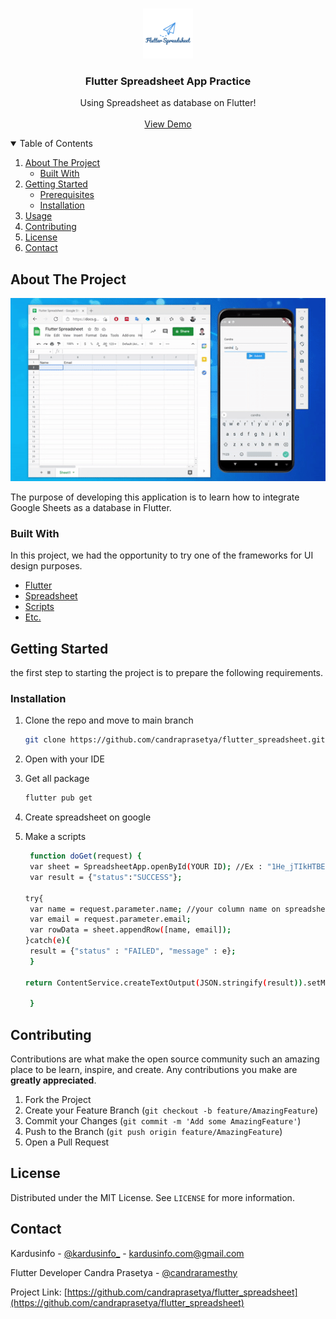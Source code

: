 <!-- PROJECT LOGO -->
<br />
<p align="center">
  <a href="https://github.com/candraprasetya/flutter_spreadsheet">
    <img src="logo.png" alt="Logo" height="80">
  </a>

  <h3 align="center">Flutter Spreadsheet App Practice</h3>

  <p align="center">
    Using Spreadsheet as database on Flutter!
    <br />
    <br />
    <a href="https://github.com/candraprasetya/flutter_spreadsheet/">View Demo</a>
  </p>
</p>



<!-- TABLE OF CONTENTS -->
<details open="open">
  <summary>Table of Contents</summary>
  <ol>
    <li>
      <a href="#about-the-project">About The Project</a>
      <ul>
        <li><a href="#built-with">Built With</a></li>
      </ul>
    </li>
    <li>
      <a href="#getting-started">Getting Started</a>
      <ul>
        <li><a href="#prerequisites">Prerequisites</a></li>
        <li><a href="#installation">Installation</a></li>
      </ul>
    </li>
    <li><a href="#usage">Usage</a></li>
    <li><a href="#contributing">Contributing</a></li>
    <li><a href="#license">License</a></li>
    <li><a href="#contact">Contact</a></li>
  </ol>
</details>



<!-- ABOUT THE PROJECT -->
## About The Project

[![Product Name Screen Shot][product-screenshot]](https://kardusinfo.com)

The purpose of developing this application is to learn how to integrate Google Sheets as a database in Flutter.

### Built With

In this project, we had the opportunity to try one of the frameworks for UI design purposes.
* [Flutter](https://flutter.dev)
* [Spreadsheet](https://docs.google.com/spreadsheets/d/1He_jTIkHTBEfPp1W5v6sl3y1j0uI92zGg6ZR96Kfx3Y/edit?usp=sharing)
* [Scripts](https://script.google.com/d/1SZlCDqoTWBGmvF6EPZvLkScL-3IrrSBTLUgl5h7_5vQSiLVSAi4eIWNx/edit?usp=sharing)
* [Etc.](#)

<!-- GETTING STARTED -->
## Getting Started

the first step to starting the project is to prepare the following requirements.

### Installation

1. Clone the repo and move to main branch
   ```sh
   git clone https://github.com/candraprasetya/flutter_spreadsheet.git
   ```
3. Open with your IDE

4. Get all package
   ```sh
   flutter pub get
   ```

5. Create spreadsheet on google

6. Make a scripts
   ```sh
    function doGet(request) {
    var sheet = SpreadsheetApp.openById(YOUR ID); //Ex : "1He_jTIkHTBEfPp1W5v6sl3y1j0uI92zGg6ZR96Kfx3Y"
    var result = {"status":"SUCCESS"};

   try{
    var name = request.parameter.name; //your column name on spreadsheet
    var email = request.parameter.email;
    var rowData = sheet.appendRow([name, email]);
   }catch(e){
    result = {"status" : "FAILED", "message" : e};
    }

   return ContentService.createTextOutput(JSON.stringify(result)).setMimeType(ContentService.MimeType.JSON);
  
    }
   ```


<!-- CONTRIBUTING -->
## Contributing

Contributions are what make the open source community such an amazing place to be learn, inspire, and create. Any contributions you make are **greatly appreciated**.

1. Fork the Project
2. Create your Feature Branch (`git checkout -b feature/AmazingFeature`)
3. Commit your Changes (`git commit -m 'Add some AmazingFeature'`)
4. Push to the Branch (`git push origin feature/AmazingFeature`)
5. Open a Pull Request


<!-- LICENSE -->
## License

Distributed under the MIT License. See `LICENSE` for more information.


<!-- CONTACT -->
## Contact

Kardusinfo - [@kardusinfo_](https://instagram.com/kardusinfo_) - kardusinfo.com@gmail.com

Flutter Developer
Candra Prasetya - [@candraramesthy](https://instagram.com/candraramesthy)


Project Link: [https://github.com/candraprasetya/flutter_spreadsheet](https://github.com/candraprasetya/flutter_spreadsheet)

[product-screenshot]: screenshot/screenshot.gif
